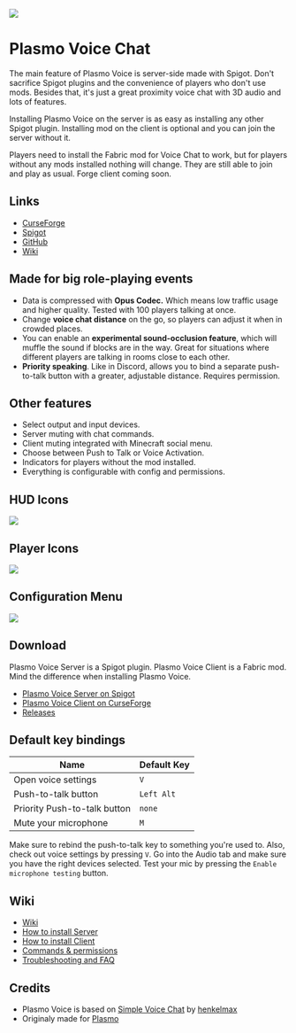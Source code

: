 ![](https://imgur.com/TcdCDat.png)
# Plasmo Voice Chat
The main feature of Plasmo Voice is server-side made with Spigot. Don't sacrifice Spigot plugins and the convenience of players who don't use mods. Besides that, it's just a great proximity voice chat with 3D audio and lots of features.

Installing Plasmo Voice on the server is as easy as installing any other Spigot plugin. Installing mod on the client is optional and you can join the server without it.

Players need to install the Fabric mod for Voice Chat to work, but for players without any mods installed nothing will change. They are still able to join and play as usual. Forge client coming soon. 

## Links
- [CurseForge](https://www.curseforge.com/minecraft/mc-mods/plasmo-voice-client)
- [Spigot](https://www.spigotmc.org/resources/plasmo-voice-server.91064/)
- [GitHub](https://github.com/plasmoapp/plasmo-voice/)
- [Wiki](https://github.com/plasmoapp/plasmo-voice/wiki/)

## Made for big role-playing events
- Data is compressed with **Opus Сodec.** Which means low traffic usage and higher quality. Tested with 100 players talking at once.
- Change **voice chat distance** on the go, so players can adjust it when in crowded places.
- You can enable an **experimental sound-occlusion feature**, which will muffle the sound if blocks are in the way. Great for situations where different players are talking in rooms close to each other. 
- **Priority speaking**. Like in Discord, allows you to bind a separate push-to-talk button with a greater, adjustable distance. Requires permission. 

## Other features
- Select output and input devices.
- Server muting with chat commands.
- Client muting integrated with Minecraft social menu.
- Choose between Push to Talk or Voice Activation.
- Indicators for players without the mod installed.
- Everything is configurable with config and permissions.

## HUD Icons
![](https://imgur.com/PiM8Cxm.png)

## Player Icons
![](https://imgur.com/Wf5aFLF.png)

## Configuration Menu
![](https://imgur.com/Fm2YtZz.png)

## Download
Plasmo Voice Server is a Spigot plugin. Plasmo Voice Client is a Fabric mod. Mind the difference when installing Plasmo Voice.
- [Plasmo Voice Server on Spigot](https://www.spigotmc.org/resources/plasmo-voice-server.91064/)
- [Plasmo Voice Client on CurseForge](https://www.curseforge.com/minecraft/mc-mods/plasmo-voice-client)
- [Releases](https://github.com/plasmoapp/plasmo-voice/releases/)

## Default key bindings

Name | Default Key
----- | -----
Open voice settings | `V`
Push-to-talk button | `Left Alt` 
Priority Push-to-talk button | `none` 
Mute your microphone | `M`

Make sure to rebind the push-to-talk key to something you're used to. Also, check out voice settings by pressing `V`. Go into the Audio tab and make sure you have the right devices selected. Test your mic by pressing the `Enable microphone testing` button.


## Wiki
- [Wiki](https://github.com/plasmoapp/plasmo-voice/wiki/)
- [How to install Server](https://github.com/plasmoapp/plasmo-voice/wiki/How-to-install-Server)
- [How to install Client](https://github.com/plasmoapp/plasmo-voice/wiki/How-to-install-Client)
- [Commands & permissions](https://github.com/plasmoapp/plasmo-voice/wiki/Commands-&-permissions)
- [Troubleshooting and FAQ](https://github.com/plasmoapp/plasmo-voice/wiki/Troubleshooting-&-FAQ)

## Credits
- Plasmo Voice is based on [Simple Voice Chat](https://github.com/henkelmax/simple-voice-chat) by [henkelmax](https://github.com/henkelmax)
- Originaly made for [Plasmo](https://mc.plo.su)

